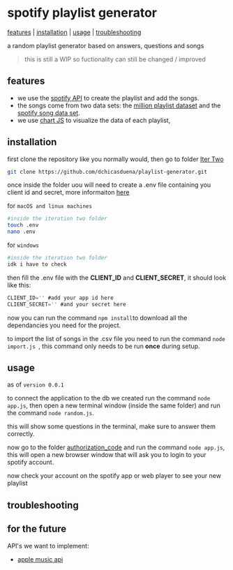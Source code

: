 # spotify playlist generator

[features](https://github.com/dchicasduena/playlist-generator/edit/main/README.md#features) | [installation](https://github.com/dchicasduena/playlist-generator/edit/main/README.md#installation) | [usage](https://github.com/dchicasduena/playlist-generator/edit/main/README.md#usage) | [troubleshooting](https://github.com/dchicasduena/playlist-generator/edit/main/README.md#troubleshooting)

a random playlist generator based on answers, questions and songs

> this is still a WIP so fuctionality can still be changed / improved

## features

- we use the [spotify API](https://developer.spotify.com/documentation/web-api/) to create the playlist and add the songs.
- the songs come from two data sets: the [million playlist dataset](https://github.com/rfordatascience/tidytuesday/blob/master/data/2020/2020-01-21/readme.md) and the [spotify song data set](https://github.com/rfordatascience/tidytuesday/blob/master/data/2020/2020-01-21/readme.md).
- we use [chart JS](https://www.chartjs.org) to visualize the data of each playlist,

## installation
first clone the repository like you normally would, then go to folder [Iter Two](https://github.com/dchicasduena/playlist-generator/tree/main/Iter%20Two`)

```bash
git clone https://github.com/dchicasduena/playlist-generator.git
```

once inside the folder uou will need to create a .env file containing you client id and secret, more informaiton [here](https://developer.spotify.com/documentation/general/guides/authorization/app-settings/)

for `macOS and linux machines`

```bash
#inside the iteration two folder
touch .env
nano .env
```

for `windows`

```bash
#inside the iteration two folder
idk i have to check
```
then fill the .env file with the **CLIENT_ID** and **CLIENT_SECRET**, it should look like this:

```js
CLIENT_ID='' #add your app id here
CLIENT_SECRET='' #and your secret here
```

now you can run the command `npm install`to download all the dependancies you need for the project. 

to import the list of songs in the .csv file you need to run the command `node import.js `, this command only needs to be run **once** during setup.

## usage

as of `version 0.0.1`

to connect the application to the db we created run the command `node app.js`, then open a new terminal window (inside the same folder) and run the command `node random.js`.

this will show some questions in the terminal, make sure to answer them correctly.

now go to the folder [authorization_code](https://github.com/dchicasduena/playlist-generator/tree/main/Iter%20Two/authorization_code) and run the command `node app.js`, this will open a new browser window that will ask you to login to your spotify account.

now check your account on the spotify app or web player to see your new playlist


## troubleshooting

## for the future

API's we want to implement: 
- [apple music api](https://developer.apple.com/documentation/applemusicapi/)
